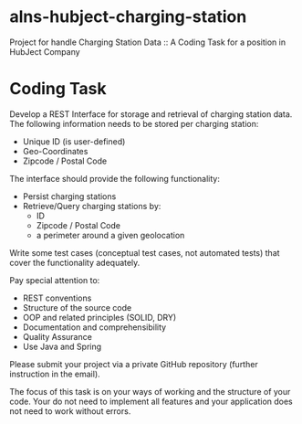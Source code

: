 # alns-hubject-charging-station
Project for handle Charging Station Data :: A Coding Task for a position in HubJect Company


# Coding Task

Develop a REST Interface for storage and retrieval of charging station data. The following information needs to be stored per charging station:

- Unique ID (is user-defined)
- Geo-Coordinates
- Zipcode / Postal Code

The interface should provide the following functionality:

- Persist charging stations
- Retrieve/Query charging stations by:
  - ID
  - Zipcode / Postal Code
  - a perimeter around a given geolocation

Write some test cases (conceptual test cases, not automated tests) that cover the functionality adequately.

Pay special attention to:

- REST conventions
- Structure of the source code
- OOP and related principles (SOLID, DRY)
- Documentation and comprehensibility
- Quality Assurance
- Use Java and Spring

Please submit your project via a private GitHub repository (further instruction in the email).

The focus of this task is on your ways of working and the structure of your code. Your do not need to implement all features and your application does not need to work without errors.
